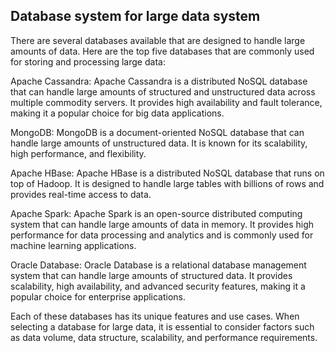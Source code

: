 ## Database system for large data system 

There are several databases available that are designed to handle large amounts of data. Here are the top five databases that are commonly used for storing and processing large data:

Apache Cassandra: Apache Cassandra is a distributed NoSQL database that can handle large amounts of structured and unstructured data across multiple commodity servers. It provides high availability and fault tolerance, making it a popular choice for big data applications.

MongoDB: MongoDB is a document-oriented NoSQL database that can handle large amounts of unstructured data. It is known for its scalability, high performance, and flexibility.

Apache HBase: Apache HBase is a distributed NoSQL database that runs on top of Hadoop. It is designed to handle large tables with billions of rows and provides real-time access to data.

Apache Spark: Apache Spark is an open-source distributed computing system that can handle large amounts of data in memory. It provides high performance for data processing and analytics and is commonly used for machine learning applications.

Oracle Database: Oracle Database is a relational database management system that can handle large amounts of structured data. It provides scalability, high availability, and advanced security features, making it a popular choice for enterprise applications.

Each of these databases has its unique features and use cases. When selecting a database for large data, it is essential to consider factors such as data volume, data structure, scalability, and performance requirements.
